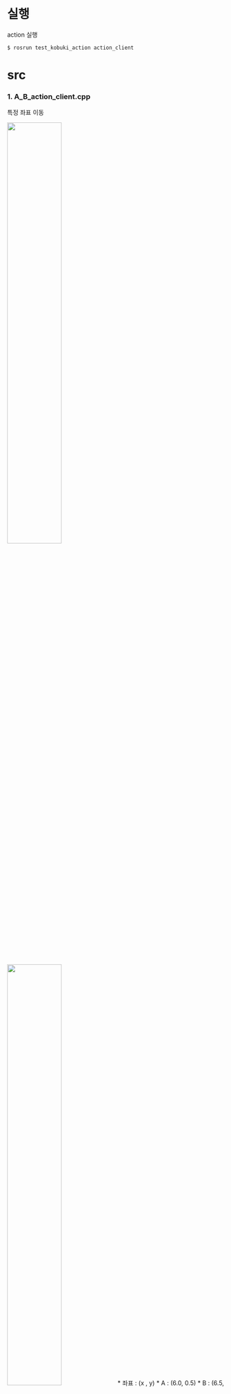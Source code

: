 # 실행

action 실행

    $ rosrun test_kobuki_action action_client


# src

### 1. A_B_action_client.cpp
특정 좌표 이동

<img width="50%" src="https://cafeptthumb-phinf.pstatic.net/MjAyMzA0MDRfMTgy/MDAxNjgwNTg1NjIzNjcy.LjRG_hCai8s3dCLndQ-ysIKYg_i0mbHbdFjLW9Wsn-kg.rX4XAfCS8pFVJcaVDyoXl9K1PAGxSpBi0T0yiMgRdYgg.PNG/%EC%8A%A4%ED%81%AC%EB%A6%B0%EC%83%B7%2C_2023-04-04_14-14-38.png?type=w1600"/>
<img width="50%" src="https://cafeptthumb-phinf.pstatic.net/MjAyMzA0MDRfNjQg/MDAxNjgwNTgxNTQ2MjE3.VRlX8l-LCanrUw0z7fpPP0fy8WlmlAijuZmKg2-E_NUg.u7_kwihCBZbkhoE_FY5quk3YW51Q7-jaZcj-JNEUkPcg.JPEG/1680581540212.jpg?type=w1600"/>
* 좌표 : (x , y)
    * A : (6.0, 0.5)
    * B : (6.5, 5.5)
    * C : (2.0, 5.8)
    * D : (0.0, 0.0) 원점

* 이동 정지

    $ rostopic pub /move_base/cancelctionlib_msgs/GoalID <tab두번>

### 1. action_server.cpp
수정중